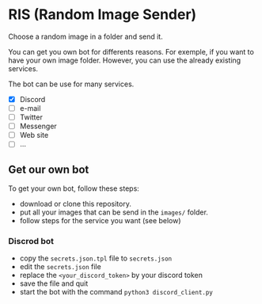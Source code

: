 # RIS (Random Image Sender)
Choose a random image in a folder and send it.

You can get you own bot for differents reasons. For exemple, if you want to have your own image folder.
However, you can use the already existing services.

The bot can be use for many services.
- [x] Discord
- [ ] e-mail
- [ ] Twitter
- [ ] Messenger
- [ ] Web site
- [ ] ...

## Get our own bot

To get your own bot, follow these steps:
- download or clone this repository.
- put all your images that can be send in the `images/` folder.
- follow steps for the service you want (see below)

### Discrod bot

- copy the `secrets.json.tpl` file to `secrets.json`
- edit the `secrets.json` file
- replace the `<your_discord_token>` by your discord token
- save the file and quit
- start the bot with the command `python3 discord_client.py`
